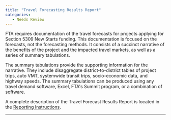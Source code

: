 ```yaml
---
title: "Travel Forecasting Results Report"
categories:
   - Needs Review
---
```


FTA requires documentation of the travel forecasts for projects applying for Section 5309 New Starts funding. This documentation is focused on the forecasts, not the forecasting methods. It consists of a succinct narrative of the benefits of the project and the impacted travel markets, as well as a series of summary tabulations.

The summary tabulations provide the supporting information for the narrative. They include disaggregate district-to-district tables of project trips, auto VMT, systemwide transit trips, socio-economic data, and highway speeds. The summary tabulations can be produced using any travel demand software, Excel, FTA's Summit program, or a combination of software.

A complete description of the Travel Forecast Results Report is located in the [Reporting Instructions](http://www.fta.dot.gov/documents/FY_16_NS_Reporting_Instructions_Final.doc).

------------------------------------------------------------------------

